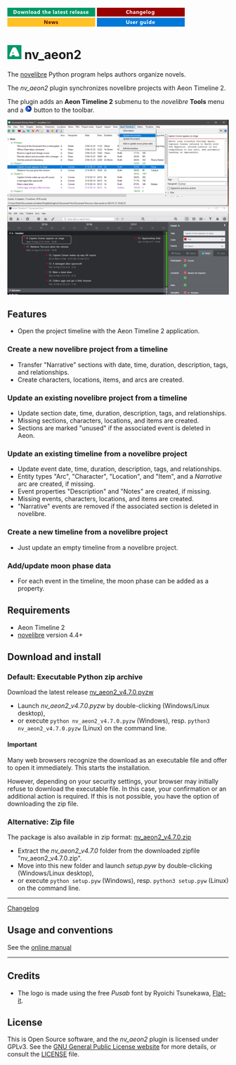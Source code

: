 [![Download the latest release](docs/img/download-button.png)](https://github.com/peter88213/nv_aeon2/raw/main/dist/nv_aeon2_v4.7.0.pyzw)
[![Changelog](docs/img/changelog-button.png)](docs/changelog.md)
[![News](docs/img/news-button.png)](https://github.com/peter88213/novelibre/discussions/1)
[![Online help](docs/img/help-button.png)](https://peter88213.github.io/nvhelp-en/nv_aeon2/)


# ![A](icons/aLogo32.png) nv_aeon2

The [novelibre](https://github.com/peter88213/novelibre/) Python program helps authors organize novels.  

The *nv_aeon2* plugin synchronizes novelibre projects with Aeon Timeline 2.

The plugin adds an **Aeon Timeline 2** submenu to the *novelibre* **Tools** menu and a 
![Aeon Timeline 2](src/icons/16/aeon2.png) button to the toolbar.

![Screenshot](docs/Screenshots/screen01.png)

## Features

- Open the project timeline with the Aeon Timeline 2 application.

### Create a new novelibre project from a timeline

- Transfer "Narrative" sections with date, time, duration, description, tags, and relationships.
- Create characters, locations, items, and arcs are created.

### Update an existing novelibre project from a timeline

- Update section date, time, duration, description, tags, and relationships.
- Missing sections, characters, locations, and items are created.
- Sections are marked "unused" if the associated event is deleted in Aeon.

### Update an existing timeline from a novelibre project

- Update event date, time, duration, description, tags, and relationships.
- Entity types "Arc", "Character", "Location", and "Item", and a *Narrative* arc are created, if missing.
- Event properties "Description" and "Notes" are created, if missing.
- Missing events, characters, locations, and items are created.
- "Narrative" events are removed if the associated section is deleted in novelibre.

### Create a new timeline from a novelibre project

- Just update an empty timeline from a novelibre project.

### Add/update moon phase data

- For each event in the timeline, the moon phase can be added as a property.


## Requirements

- Aeon Timeline 2 
- [novelibre](https://github.com/peter88213/novelibre/) version 4.4+

## Download and install

### Default: Executable Python zip archive

Download the latest release [nv_aeon2_v4.7.0.pyzw](https://github.com/peter88213/nv_aeon2/raw/main/dist/nv_aeon2_v4.7.0.pyzw)

- Launch *nv_aeon2_v4.7.0.pyzw* by double-clicking (Windows/Linux desktop),
- or execute `python nv_aeon2_v4.7.0.pyzw` (Windows), resp. `python3 nv_aeon2_v4.7.0.pyzw` (Linux) on the command line.

#### Important

Many web browsers recognize the download as an executable file and offer to open it immediately. 
This starts the installation.

However, depending on your security settings, your browser may 
initially  refuse  to download the executable file. 
In this case, your confirmation or an additional action is required. 
If this is not possible, you have the option of downloading 
the zip file. 


### Alternative: Zip file

The package is also available in zip format: [nv_aeon2_v4.7.0.zip](https://github.com/peter88213/nv_aeon2/raw/main/dist/nv_aeon2_v4.7.0.zip)

- Extract the *nv_aeon2_v4.7.0* folder from the downloaded zipfile "nv_aeon2_v4.7.0.zip".
- Move into this new folder and launch *setup.pyw* by double-clicking (Windows/Linux desktop), 
- or execute `python setup.pyw` (Windows), resp. `python3 setup.pyw` (Linux) on the command line.

---

[Changelog](docs/changelog.md)

## Usage and conventions

See the [online manual](https://peter88213.github.io/nvhelp-en/nv_aeon2/)

---

## Credits

- The logo is made using the free *Pusab* font by Ryoichi Tsunekawa, [Flat-it](http://flat-it.com/).

## License

This is Open Source software, and the *nv_aeon2* plugin is licensed under GPLv3. See the
[GNU General Public License website](https://www.gnu.org/licenses/gpl-3.0.en.html) for more
details, or consult the [LICENSE](https://github.com/peter88213/nv_aeon2/blob/main/LICENSE) file.

